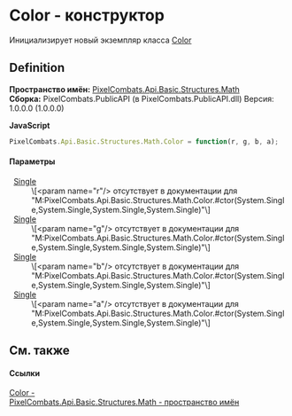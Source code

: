 # Color - конструктор


Инициализирует новый экземпляр класса <a href="31c3a770-ecf5-ed0f-644d-99dda847c665">Color</a>



## Definition
**Пространство имён:** <a href="9a3afb53-d505-325f-0368-fcd870e41d3f">PixelCombats.Api.Basic.Structures.Math</a>  
**Сборка:** PixelCombats.PublicAPI (в PixelCombats.PublicAPI.dll) Версия: 1.0.0.0 (1.0.0.0)

**JavaScript**
``` JavaScript
PixelCombats.Api.Basic.Structures.Math.Color = function(r, g, b, a);
```



#### Параметры
<dl><dt>  <a href="https://learn.microsoft.com/dotnet/api/system.single" target="_blank" rel="noopener noreferrer">Single</a></dt><dd>\[&lt;param name="r"/&gt; отсутствует в документации для "M:PixelCombats.Api.Basic.Structures.Math.Color.#ctor(System.Single,System.Single,System.Single,System.Single)"\]</dd><dt>  <a href="https://learn.microsoft.com/dotnet/api/system.single" target="_blank" rel="noopener noreferrer">Single</a></dt><dd>\[&lt;param name="g"/&gt; отсутствует в документации для "M:PixelCombats.Api.Basic.Structures.Math.Color.#ctor(System.Single,System.Single,System.Single,System.Single)"\]</dd><dt>  <a href="https://learn.microsoft.com/dotnet/api/system.single" target="_blank" rel="noopener noreferrer">Single</a></dt><dd>\[&lt;param name="b"/&gt; отсутствует в документации для "M:PixelCombats.Api.Basic.Structures.Math.Color.#ctor(System.Single,System.Single,System.Single,System.Single)"\]</dd><dt>  <a href="https://learn.microsoft.com/dotnet/api/system.single" target="_blank" rel="noopener noreferrer">Single</a></dt><dd>\[&lt;param name="a"/&gt; отсутствует в документации для "M:PixelCombats.Api.Basic.Structures.Math.Color.#ctor(System.Single,System.Single,System.Single,System.Single)"\]</dd></dl>

## См. также


#### Ссылки
<a href="31c3a770-ecf5-ed0f-644d-99dda847c665">Color - </a>  
<a href="9a3afb53-d505-325f-0368-fcd870e41d3f">PixelCombats.Api.Basic.Structures.Math - пространство имён</a>  
